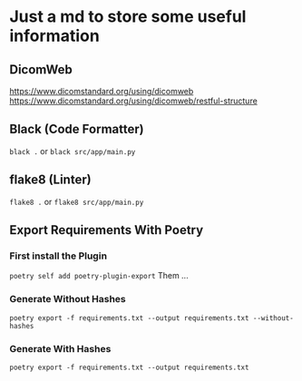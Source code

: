 # Just a md to store some useful information

## DicomWeb
https://www.dicomstandard.org/using/dicomweb
https://www.dicomstandard.org/using/dicomweb/restful-structure

## Black (Code Formatter)
```black .```
or
```black src/app/main.py```

## flake8 (Linter)
```flake8 .```
or
```flake8 src/app/main.py```

## Export Requirements With Poetry
### First install the Plugin
```poetry self add poetry-plugin-export```
Them ...
### Generate Without Hashes
```poetry export -f requirements.txt --output requirements.txt --without-hashes```
### Generate  With Hashes
```poetry export -f requirements.txt --output requirements.txt```
